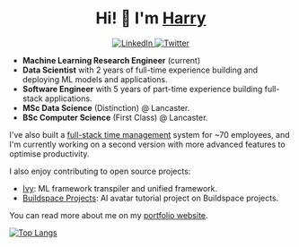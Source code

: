 <h1 align="center">Hi! 👋 I'm <a href="https://www.harrybaines.net/">Harry</a></h1>

<p align="center">
  <a href="https://www.linkedin.com/in/harry-baines-400609137/" target="_blank">
    <img alt="LinkedIn" src="https://img.shields.io/badge/linkedin-%230077B5.svg?&style=for-the-badge&logo=linkedin&logoColor=white" />
  </a> 
  <a href="https://twitter.com/harryb0905" target="_blank">
    <img alt="Twitter" src="https://img.shields.io/badge/Twitter-1DA1F2?style=for-the-badge&logo=twitter&logoColor=white" />
  </a>
</p>

- **Machine Learning Research Engineer** (current)
- **Data Scientist** with 2 years of full-time experience building and deploying ML models and applications.
- **Software Engineer** with 5 years of part-time experience building full-stack applications.
- **MSc Data Science** (Distinction) @ Lancaster.
- **BSc Computer Science** (First Class) @ Lancaster.

I've also built a [full-stack time management](https://www.ca-tms.com/) system for ~70 employees, and I'm currently working on a second version with more advanced features to optimise productivity.

I also enjoy contributing to open source projects:

- [Ivy](https://github.com/unifyai/ivy): ML framework transpiler and unified framework.
- [Buildspace Projects](https://github.com/buildspace/buildspace-projects): AI avatar tutorial project on Buildspace projects.

You can read more about me on my [portfolio website](https://www.harrybaines.net/).

[![Top Langs](https://github-readme-stats.vercel.app/api/top-langs/?username=harrybaines&layout=compact)](https://github.com/harrybaines/github-readme-stats)
